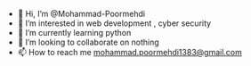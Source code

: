 - 👋 Hi, I’m @Mohammad-Poormehdi
- 👀 I’m interested in web development , cyber security
- 🌱 I’m currently learning python
- 💞️ I’m looking to collaborate on nothing
- 📫 How to reach me mohammad.poormehdi1383@gmail.com

<!---
Mohammad-Poormehdi/Mohammad-Poormehdi is a ✨ special ✨ repository because its `README.md` (this file) appears on your GitHub profile.
You can click the Preview link to take a look at your changes.
--->
